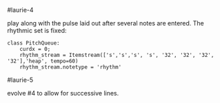 #laurie-4 

play along with the pulse laid out after several notes are entered. The rhythmic set is fixed:

	class PitchQueue:
	    curdx = 0;
	    rhythm_stream = Itemstream(['s','s','s', 's', '32', '32', '32', '32'],'heap', tempo=60)
	    rhythm_stream.notetype = 'rhythm'

#laurie-5

evolve #4 to allow for successive lines. 
